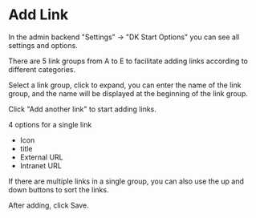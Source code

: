 # Add Link

In the admin backend "Settings" -> "DK Start Options" you can see all settings and options.

There are 5 link groups from A to E to facilitate adding links according to different categories.

Select a link group, click to expand, you can enter the name of the link group, and the name will be displayed at the beginning of the link group.

Click "Add another link" to start adding links.

4 options for a single link

- Icon
- title
- External URL
- Intranet URL

If there are multiple links in a single group, you can also use the up and down buttons to sort the links.

After adding, click Save.